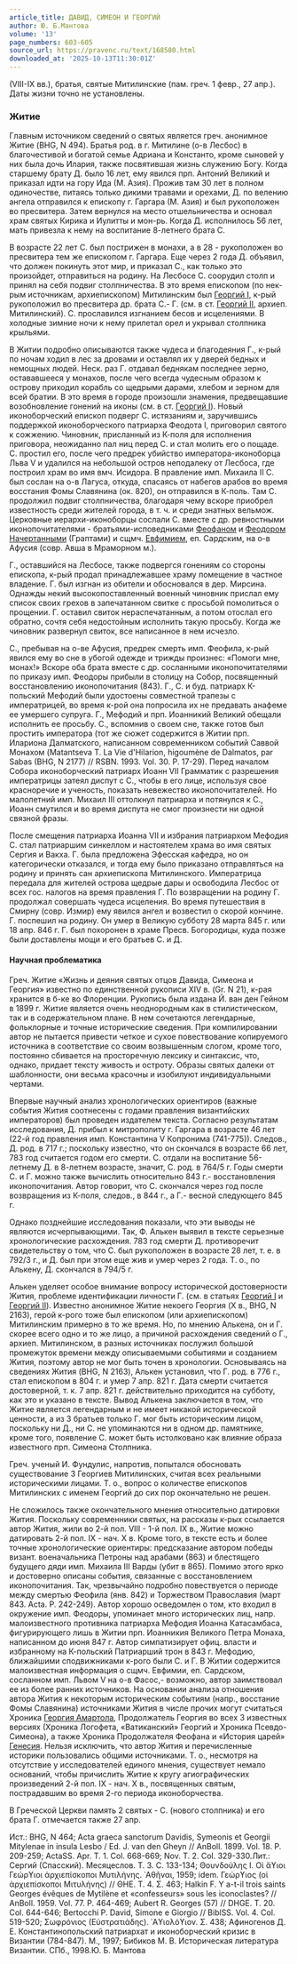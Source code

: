 ```yaml
---
article_title: ДАВИД, СИМЕОН И ГЕОРГИЙ
author: Ю. Б.Мантова
volume: '13'
page_numbers: 603-605
source_url: https://pravenc.ru/text/168580.html
downloaded_at: '2025-10-13T11:30:01Z'
---
```


(VIII-IX вв.), братья, святые Митилинские (пам. греч. 1 февр., 27 апр.). Даты жизни точно не установлены.

### Житие

Главным источником сведений о святых является греч. анонимное Житие (BHG, N 494). Братья род. в г. Митилине (о-в Лесбос) в благочестивой и богатой семье Адриана и Константо, кроме сыновей у них была дочь Илария, также посвятившая жизнь служению Богу. Когда старшему брату Д. было 16 лет, ему явился прп. Антоний Великий и приказал идти на гору Ида (М. Азия). Прожив там 30 лет в полном одиночестве, питаясь только дикими травами и орехами, Д. по велению ангела отправился к епископу г. Гаргара (М. Азия) и был рукоположен во пресвитера. Затем вернулся на место отшельничества и основал храм святых Кирика и Иулитты и мон-рь. Когда Д. исполнилось 56 лет, мать привезла к нему на воспитание 8-летнего брата С.

В возрасте 22 лет С. был пострижен в монахи, а в 28 - рукоположен во пресвитера тем же епископом г. Гаргара. Еще через 2 года Д. объявил, что должен покинуть этот мир, и приказал С., как только это произойдет, отправиться на родину. На Лесбосе С. соорудил столп и принял на себя подвиг столпничества. В это время епископом (по нек-рым источникам, архиепископом) Митилинским был [Георгий I](<https://pravenc.ru/text/Георгий I.html>), к-рый рукоположил во пресвитера др. брата С.- Г. (см. в ст. [Георгий II](<https://pravenc.ru/text/Георгий II.html>), архиеп. Митилинский). С. прославился изгнанием бесов и исцелениями. В холодные зимние ночи к нему прилетал орел и укрывал столпника крыльями.

В Житии подробно описываются также чудеса и благодеяния Г., к-рый по ночам ходил в лес за дровами и оставлял их у дверей бедных и немощных людей. Неск. раз Г. отдавал беднякам последнее зерно, остававшееся у монахов, после чего всегда чудесным образом к острову приходил корабль со щедрыми дарами, хлебом и зерном для всей братии. В это время в городе произошли знамения, предвещавшие возобновление гонений на иконы (см. в ст. [Георгий I](<https://pravenc.ru/text/Георгий I.html>)). Новый иконоборческий епископ подверг С. истязаниям и, заручившись поддержкой иконоборческого патриарха Феодота I, приговорил святого к сожжению. Чиновник, присланный из К-поля для исполнения приговора, неожиданно пал ниц перед С. и стал молить его о пощаде. С. простил его, после чего предрек убийство императора-иконоборца Льва V и удалился на небольшой остров неподалеку от Лесбоса, где построил храм во имя вмч. Исидора. В правление имп. Михаила II C. был сослан на о-в Лагуса, откуда, спасаясь от набегов арабов во время восстания Фомы Славянина (ок. 820), он отправился в К-поль. Там С. продолжил подвиг столпничества, благодаря чему вскоре приобрел известность среди жителей города, в т. ч. и среди знатных вельмож. Церковные иерархи-иконоборцы сослали С. вместе с др. ревностными иконопочитателями - братьями-исповедниками [Феофаном](https://pravenc.ru/text/Феофан.html) и [Феодором Начертанными](<https://pravenc.ru/text/Феодором Начертанными.html>) (Граптами) и сщмч. [Евфимием](https://pravenc.ru/text/Евфимий.html), еп. Сардским, на о-в Афусия (совр. Авша в Мраморном м.).

Г., оставшийся на Лесбосе, также подвергся гонениям со стороны епископа, к-рый продал принадлежавшее храму помещение в частное владение. Г. был изгнан из обители и обосновался в дер. Мирсина. Однажды некий высокопоставленный военный чиновник прислал ему список своих грехов в запечатанном свитке с просьбой помолиться о прощении. Г. оставил свиток нераспечатанным, а потом отослал его обратно, сочтя себя недостойным исполнить такую просьбу. Когда же чиновник развернул свиток, все написанное в нем исчезло.

C., пребывая на о-ве Афусия, предрек смерть имп. Феофила, к-рый явился ему во сне в убогой одежде и трижды произнес: «Помоги мне, монах!» Вскоре оба брата вместе с др. сосланными иконопочитателями по приказу имп. Феодоры прибыли в столицу на Собор, посвященный восстановлению иконопочитания (843). Г., С. и буд. патриарх К-польский Мефодий были удостоены совместной трапезы с императрицей, во время к-рой она попросила их не предавать анафеме ее умершего супруга. Г., Мефодий и прп. Иоанникий Великий обещали исполнить ее просьбу. С., вспомнив о своем сне, также готов был простить императора (тот же сюжет содержится в Житии прп. Илариона Далматского, написанном современником событий Саввой Монахом (Matantseva T. La Vie d'Hilarion, higoumène de Dalmatos, par Sabas (BHG, N 2177) // RSBN. 1993. Vol. 30. P. 17-29). Перед началом Собора иконоборческий патриарх Иоанн VII Грамматик с разрешения императрицы затеял диспут с С., чтобы в его лице, используя свое красноречие и ученость, показать невежество иконопочитателей. Но малолетний имп. Михаил III оттолкнул патриарха и потянулся к С., Иоанн смутился и во время диспута не смог произнести ни одной связной фразы.

После смещения патриарха Иоанна VII и избрания патриархом Мефодия С. стал патриаршим синкеллом и настоятелем храма во имя святых Сергия и Вакха. Г. была предложена Эфесская кафедра, но он категорически отказался, и тогда ему было приказано отправляться на родину и принять сан архиепископа Митилинского. Императрица передала для жителей острова щедрые дары и освободила Лесбос от всех гос. налогов на время правления Г. По возвращении на родину Г. продолжал совершать чудеса исцеления. Во время путешествия в Смирну (совр. Измир) ему явился ангел и возвестил о скорой кончине. Г. поспешил на родину. Он умер в Великую субботу 28 марта 845 г. или 18 апр. 846 г. Г. был похоронен в храме Пресв. Богородицы, куда позже были доставлены мощи и его братьев С. и Д.

#### Научная проблематика

Греч. Житие «Жизнь и деяния святых отцов Давида, Симеона и Георгия» известно по единственной рукописи XIV в. (Gr. N 21), к-рая хранится в б-ке во Флоренции. Рукопись была издана Й. ван ден Гейном в 1899 г. Житие является очень неоднородным как в стилистическом, так и в содержательном плане. В нем сочетаются легендарные, фольклорные и точные исторические сведения. При компилировании автор не пытается привести четкое и сухое повествование копируемого источника в соответствие со своим возвышенным слогом, кроме того, постоянно сбивается на просторечную лексику и синтаксис, что, однако, придает тексту живость и остроту. Образы святых далеки от шаблонности, они весьма красочны и изобилуют индивидуальными чертами.

Впервые научный анализ хронологических ориентиров (важные события Жития соотнесены с годами правления византийских императоров) был проведен издателем текста. Согласно результатам исследования, Д. прибыл к митрополиту г. Гаргара в возрасте 46 лет (22-й год правления имп. Константина V Копронима (741-775)). Следов., Д. род. в 717 г.; поскольку известно, что он скончался в возрасте 66 лет, 783 год считается годом его смерти. С. отдали на воспитание 56-летнему Д. в 8-летнем возрасте, значит, С. род. в 764/5 г. Годы смерти С. и Г. можно также вычислить относительно 843 г.- восстановления иконопочитания. Автор говорит, что С. скончался через год после возвращения из К-поля, следов., в 844 г., а Г.- весной следующего 845 г.

Однако позднейшие исследования показали, что эти выводы не являются исчерпывающими. Так, Ф. Алькен выявил в тексте серьезные хронологические расхождения. 783 год смерти Д. противоречит свидетельству о том, что С. был рукоположен в возрасте 28 лет, т. е. в 792/3 г., и Д. был при этом еще жив и умер через 2 года. Т. о., по Алькену, Д. скончался в 794/5 г.

Алькен уделяет особое внимание вопросу исторической достоверности Жития, проблеме идентификации личности Г. (см. в статьях [Георгий I](<https://pravenc.ru/text/Георгий I.html>) и [Георгий II](<https://pravenc.ru/text/Георгий II.html>)). Известно анонимное Житие некоего Георгия (X в., BHG, N 2163), герой к-рого тоже был епископом (или архиепископом) Митилинским примерно в то же время. Но, по мнению Алькена, он и Г. скорее всего одно и то же лицо, а причиной расхождения сведений о Г., архиеп. Митилинском, в разных источниках послужил большой промежуток времени между описываемыми событиями и созданием Жития, поэтому автор не мог быть точен в хронологии. Основываясь на сведениях Жития (BHG, N 2163), Алькен установил, что Г. род. в 776 г., стал епископом в 804 г. и умер 7 апр. 821 г. Дата смерти считается достоверной, т. к. 7 апр. 821 г. действительно приходится на субботу, как это и указано в тексте. Вывод Алькена заключается в том, что Житие является легендарным и не имеет никакой исторической ценности, а из 3 братьев только Г. мог быть историческим лицом, поскольку ни Д., ни С. не упоминаются ни в одном др. памятнике, кроме того, появление С. может быть истолковано как влияние образа известного прп. Симеона Столпника.

Греч. ученый И. Фундулис, напротив, попытался обосновать существование 3 Георгиев Митилинских, считая всех реальными историческими лицами. Т. о., вопрос о количестве епископов Митилинских с именем Георгий до сих пор окончательно не решен.

Не сложилось также окончательного мнения относительно датировки Жития. Поскольку современники святых, на рассказы к-рых ссылается автор Жития, жили во 2-й пол. VIII - 1-й пол. IX в., Житие можно датировать 2-й пол. IX - нач. X в. Кроме того, в тексте есть и более точные хронологические ориентиры: предсказание автором победы визант. военачальника Петроны над арабами (863) и блестящего будущего дяди имп. Михаила III Варды (убит в 865). Помимо этого ярко и достоверно описаны события, связанные с восстановлением иконопочитания. Так, чрезвычайно подробно повествуется о периоде между смертью Феофила (янв. 842) и Торжеством Православия (март 843. Acta. P. 242-249). Автор хорошо осведомлен о том, кто входил в окружение имп. Феодоры, упоминает много исторических лиц, напр. малоизвестного противника патриарха Мефодия Иоанна Катасамбаса, фигурирующего лишь в Житии прп. Иоанникия Великого Петра Монаха, написанном до июня 847 г. Автор симпатизирует офиц. власти и избранному на К-польский Патриарший трон в 843 г. Мефодию, ближайшими сподвижниками к-рого были С. и Г. В Житии содержится малоизвестная информация о сщмч. Евфимии, еп. Сардском, сосланном имп. Львом V на о-в Фасос,- возможно, автор заимствовал ее из более ранних источников. На основании анализа отношения автора Жития к некоторым историческим событиям (напр., восстание Фомы Славянина) источниками Жития в числе прочих могут считаться Хроника [Георгия Амартола](<https://pravenc.ru/text/Георгий Амартол.html>), Продолжатель Георгия во всех 3 известных версиях (Хроника Логофета, «Ватиканский» Георгий и Хроника Псевдо-Симеона), а также Хроника Продолжателя Феофана и «История царей» [Генесия](https://pravenc.ru/text/Генесия.html). Нельзя исключить, что автор Жития и перечисленные историки пользовались общими источниками. Т. о., несмотря на отсутствие у исследователей единого мнения, существует немало оснований, чтобы причислить Житие к кругу агиографических произведений 2-й пол. IX - нач. X в., посвященных святым, пострадавшим во время 2-го периода иконоборчества.

В Греческой Церкви память 2 святых - С. (нового столпника) и его брата Г. отмечается также 27 апр.

Ист.: BHG, N 464; Acta graeca sanctorum Davidis, Symeonis et Georgii Mitylenae in insula Lesbo / Ed. J. van den Gheyn // AnBoll. 1899. Vol. 18. P. 209-259; ActaSS. Apr. T. 1. Col. 668-669; Nov. T. 2. Col. 329-330.Лит.: Сергий (Спасский). Месяцеслов. Т. 3. С. 133-134; Θουνδούλης Ι. Οἱ ἅϒιοι Γεώρϒιοι ἀρχιεπίσκοποι Μυτιλήνης. ᾿Αθῆναι, 1959; idem. Γεώρϒιος (οἱ ἀρχιεπίσκοποι Μιτυλήνης) // ΘΗΕ. Τ. 4. Σ. 463; Halkin F. Y a-t-il trois saints Georges évêques de Mytilène et «confesseurs» sous les iconoclastes? // AnBoll. 1959. Vol. 77. P. 464-469; Aubert R. Georges (57) // DHGE. T. 20. Col. 644-646; Bertocchi P. David, Simone e Giorgio // BiblSS. Vol. 4. Col. 519-520; Σωφρόνιος (Εὐστρατιάδης). ῾Αϒιολόϒιον. Σ. 438; Афиногенов Д. Е. Константинопольский патриархат и иконоборческий кризис в Византии (784-847). М., 1997; Бибиков М. В. Историческая литература Византии. СПб., 1998.Ю. Б.  Мантова

